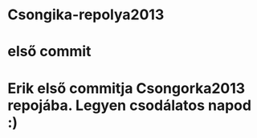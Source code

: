 # Csongika-repolya2013
# első commit
# Erik első commitja Csongorka2013 repojába. Legyen csodálatos napod :)

